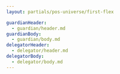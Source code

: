 ```yaml
---
layout: partials/pos-universe/first-flex

guardianHeader:
  - guardian/header.md
guardianBody:
  - guardian/body.md
delegatorHeader:
  - delegator/header.md
delegatorBody:
  - delegator/body.md
---
```

